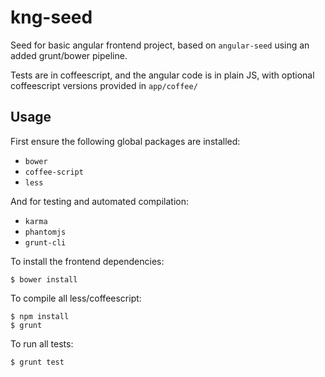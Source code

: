 kng-seed
========

Seed for basic angular frontend project, based on `angular-seed`
using an added grunt/bower pipeline.

Tests are in coffeescript, and the angular code is in plain JS,
with optional coffeescript versions provided in `app/coffee/`

Usage
-----

First ensure the following global packages are installed:

 * `bower`
 * `coffee-script`
 * `less`

And for testing and automated compilation:

 * `karma`
 * `phantomjs`
 * `grunt-cli`

To install the frontend dependencies:

    $ bower install

To compile all less/coffeescript:

    $ npm install
    $ grunt

To run all tests:

    $ grunt test

